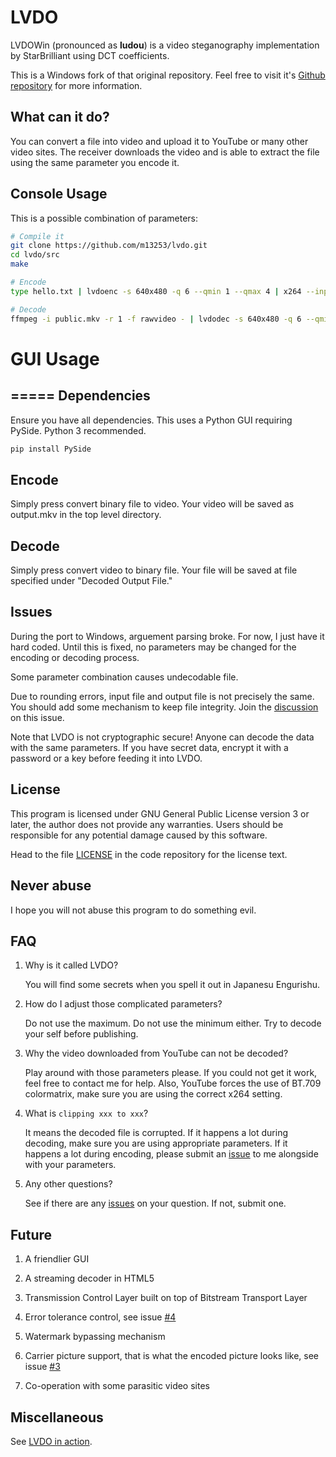 LVDO
========

LVDOWin (pronounced as **ludou**) is a video steganography implementation by
StarBrilliant using DCT coefficients.

This is a Windows fork of that original repository. 
Feel free to visit it's [Github repository](https://github.com/m13253/lvdo) for more information.

What can it do?
---------------

You can convert a file into video and upload it to YouTube or many other video
sites. The receiver downloads the video and is able to extract the file using
the same parameter you encode it.


Console Usage
-----

This is a possible combination of parameters:

```bash
# Compile it
git clone https://github.com/m13253/lvdo.git
cd lvdo/src
make

# Encode
type hello.txt | lvdoenc -s 640x480 -q 6 --qmin 1 --qmax 4 | x264 --input-res 640x480 --fps 1 --profile high --level 5.1 --tune stillimage --crf 22 --colormatrix bt709 --me dia --merange 0 -o public.mkv -

# Decode
ffmpeg -i public.mkv -r 1 -f rawvideo - | lvdodec -s 640x480 -q 6 --qmin 1 --qmax 4 > message.txt
```


# GUI Usage
=====
Dependencies
------
Ensure you have all dependencies. This uses a Python GUI requiring PySide. Python 3 recommended. 
```bash
pip install PySide
```

Encode
------
Simply press convert binary file to video. Your video will be saved as output.mkv in the top level directory.

Decode
------
Simply press convert video to binary file. Your file will be saved at file specified under "Decoded Output File."


Issues
------
During the port to Windows, arguement parsing broke. For now, I just have it hard coded. 
Until this is fixed, no parameters may be changed for the encoding or decoding process.

Some parameter combination causes undecodable file.

Due to rounding errors, input file and output file is not precisely the same.
You should add some mechanism to keep file integrity.
Join the [discussion](https://github.com/m13253/lvdo/issues/4) on this issue.

Note that LVDO is not cryptographic secure! Anyone can decode the data with the
same parameters. If you have secret data, encrypt it with a password or a key
before feeding it into LVDO.


License
-------

This program is licensed under GNU General Public License version 3 or later,
the author does not provide any warranties. Users should be responsible for any
potential damage caused by this software.

Head to the file [LICENSE](LICENSE) in the code repository for the license
text.


Never abuse
-----------

I hope you will not abuse this program to do something evil.


FAQ
---

1. Why is it called LVDO?

   You will find some secrets when you spell it out in Japanesu Engurishu.

2. How do I adjust those complicated parameters?

   Do not use the maximum. Do not use the minimum either. Try to decode your self
   before publishing.

3. Why the video downloaded from YouTube can not be decoded?

   Play around with those parameters please. If you could not get it work, feel
   free to contact me for help. Also, YouTube forces the use of BT.709
   colormatrix, make sure you are using the correct x264 setting.

4. What is `clipping xxx to xxx`?

   It means the decoded file is corrupted. If it happens a lot during decoding,
   make sure you are using appropriate parameters. If it happens a lot during
   encoding, please submit an [issue](https://github.com/m13253/lvdo/issues) to
   me alongside with your parameters.

5. Any other questions?

   See if there are any [issues](https://github.com/m13253/lvdo/issues) on your
   question. If not, submit one.


Future
------

1. A friendlier GUI

2. A streaming decoder in HTML5

3. Transmission Control Layer built on top of Bitstream Transport Layer

4. Error tolerance control, see issue [#4](https://github.com/m13253/lvdo/issues/4)

5. Watermark bypassing mechanism

6. Carrier picture support, that is what the encoded picture looks like, see
   issue [#3](https://github.com/m13253/lvdo/issues/3)

7. Co-operation with some parasitic video sites


Miscellaneous
-------------

See [LVDO in action](https://www.youtube.com/watch?v=b2bLHO5KC34).

